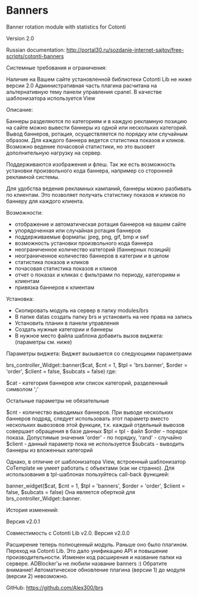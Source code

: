 Banners
=======

Banner rotation module with statistics for Cotonti


Version 2.0


Russian documentation: http://portal30.ru/sozdanie-internet-sajtov/free-scripts/cotonti-banners

Системные требования и ограничения:

Наличие на Вашем сайте установленной библиотеки Cotonti Lib не ниже версии 2.0
Административная часть плагина расчитана на альтернативную тему панели управления cpanel.
В качестве шаблонизатора используется View
 

Описание:

Баннеры разделяются по категориям и в каждую рекламную позицию на сайте можно вывести баннеры из одной или нескольких категорий. Вывод баннеров, ротация, осуществляется по порядку или случайным образом.
Для каждого баннера ведется статистика показов и кликов. Возможно ведение почасовой статистики, но это вызовет дополнительную нагрузку на сервер.

Поддерживаются изображения и флеш. Так же есть возможность установки произвольного кода баннера, например со сторонней рекламной системы.

Для удобства ведения рекламных кампаний, баннеры можно разбивать по клиентам. Это позволяет получать статистику показов и кликов по баннеру для  каждого клиента.

 

Возможности:
- отображение и автоматическая ротация баннеров на вашем сайте
- упорядоченная или случайная ротация баннеров
- поддерживаемые форматы: jpeg, png, gif, bmp и swf
- возможность установки произвольного кода баннера
- неограниченное количество категорий (баннерных позиций)
- неограниченное количество баннеров в категрии и в целом
- статистика показов и кликов
- почасовая статистика показов и кликов
- отчет о показах и кликах с фильтрами по периоду, категориям и клиентам
- привязка баннеров к клиентам

 

Установка:
- Скопировать модуль на сервер в папку modules/brs
- В папке datas cоздать папку brs и установить на нее права на запись
- Установить планин в панели управления
- Создать нужные категории и баннеры
- В нужное место файла шаблона добавить вызов виджета: <?=brs_controller_Widget::banner('category', 2)?> (параметры см. ниже)


Параметры виджета:
Виджет вызывается со следующими параметрами

brs_controller_Widget::banner($cat, $cnt = 1, $tpl = 'brs.banner', $order = 'order', $client = false, $subcats = false)
где:

$cat - категория баннеров или список категорий, разделенный символом ';'

Остальные параметры не обязательные

$cnt - количество выводимых баннеров. При выводе нескольких баннеров подряд, следует использовать этот параметр вместо нескольких вывозовов этой функции, т.к. каждый отдельный вывозов совершает обращения в базе данных
$tpl = tpl - файл
$order - порядок показа. Допустимые значения 'order' - по порядку, 'rand' - случайно
$client - данный параметр пока не используется
$subcats - выводить баннеры из вложенных категорий

Однако, в отличие от шаблонизатора View, встроенный шаблонизатор CoTemplate не умеет работать с объектами (как ни странно). Для использования в tpl-шаблонах пользуйтесь call-back функцией:

banner_widget($cat, $cnt = 1, $tpl = 'banners', $order = 'order', $client = false, $subcats = false)
Она является оберткой для brs_controller_Widget::banner.

 

История изменений:

Версия v2.0.1

Совместимость с Cotonti Lib v2.0.
Версия v2.0.0

Расширение теперь полноценный модуль. Раньше оно было плагином.
Переход на Cotonti Lib. Это дало унификацию API и повышение производительности.
Изменен код расширения и название папки на сервере. ADBlocker'ы не любили название banners :)
     Обратите внимание! Автоматическое обновление плагина (версии 1) до модуля (версии 2) невозможно.

 

GitHub: https://github.com/Alex300/brs
